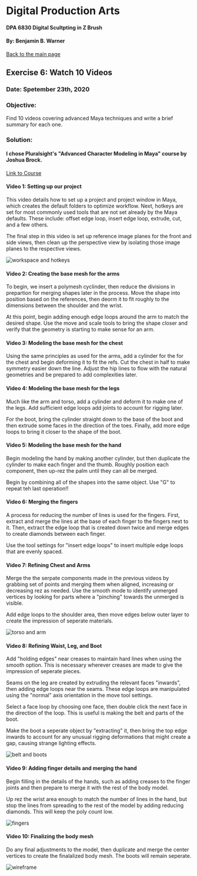 # Digital Production Arts
#### DPA 6830 Digital Scultpting in Z Brush
#### By: Benjamin B. Warner

[Back to the main page](https://benwarnerdigitalarts.github.io/3Dworks/)

## Exercise 6: Watch 10 Videos
### Date: Spetember 23th, 2020

### Objective:
Find 10 videos covering advanced Maya techniques and write a brief summary for each one.

### Solution:
#### I chose Pluralsight's "Advanced Character Modeling in Maya" course by Joshua Brock.

[Link to Course](https://app.pluralsight.com/library/courses/advanced-char-modeling-maya-2398/table-of-contents)

#### Video 1: Setting up our project

This video details how to set up a project and project window in Maya, which creates the default folders to optimize workflow.  Next, hotkeys are set for most commonly used tools that are not set already by the Maya defaults.  These include: offset edge loop, insert edge loop, extrude, cut, and a few others.

The final step in this video is set up reference image planes for the front and side views, then clean up the perspective view by isolating those image planes to the respective views.

![workspace and hotkeys](https://benwarnerdigitalarts.github.io/3Dworks/dpa8070/watch10videos/images/workspaceAndHotkeys.PNG)

#### Video 2: Creating the base mesh for the arms

To begin, we insert a polymesh cyclinder, then reduce the divisions in prepartion for merging shapes later in the process.  Move the shape into position based on the references, then deorm it to fit roughly to the dimensions between the shoulder and the wrist.

At this point, begin adding enough edge loops around the arm to match the desired shape.  Use the move and scale tools to bring the shape closer and verify that the geometry is starting to make sense for an arm.

#### Video 3: Modeling the base mesh for the chest

Using the same principles as used for the arms, add a cylinder for the for the chest and begin deforming it to fit the refs.  Cut the chest in half to make symmetry easier down the line.  Adjust the hip lines to flow with the natural geometries and be prepared to add complexities later.

#### Video 4: Modeling the base mesh for the legs

Much like the arm and torso, add a cylinder and deform it to make one of the legs.  Add sufficient edge loops add joints to account for rigging later.

For the boot, bring the cylinder straight down to the base of the boot and then extrude some faces in the direction of the toes.  Finally, add more edge loops to bring it closer to the shape of the boot.

#### Video 5: Modeling the base mesh for the hand

Begin modeling the hand by making another cylinder, but then duplicate the cylinder to make each finger and the thumb.  Roughly position each component, then up-rez the palm until they can all be merged.

Begin by combining all of the shapes into the same object. Use "G" to repeat teh last operation!!

#### Video 6: Merging the fingers

A process for reducing the number of lines is used for the fingers.  First, extract and merge the lines at the base of each finger to the fingers next to it.  Then, extract the edge loop that is created down twice and merge edges to create diamonds between each finger.

Use the tool settings for "insert edge loops" to insert multiple edge loops that are evenly spaced.

#### Video 7: Refining Chest and Arms

Merge the the serpate components made in the previous videos by grabbing set of points and merging them when aligned, increasing or decreasing rez as needed. Use the smooth mode to identify unmerged vertices by looking for parts where a "pinching" towards the unmerged is visible.

Add edge loops to the shoulder area, then move edges below outer layer to create the impression of seperate materials.

![torso and arm](https://benwarnerdigitalarts.github.io/3Dworks/dpa8070/watch10videos/images/torsoAndArm.PNG)

#### Video 8: Refining Waist, Leg, and Boot

Add "holding edges" near creases to maintain hard lines when using the smooth option.  This is necessary wherever creases are made to give the impression of seperate pieces.

Seams on the leg are created by extruding the relevant faces "inwards", then adding edge loops near the seams. These edge loops are manipulated using the "normal" axis orientation in the move tool settings.

Select a face loop by choosing one face, then double click the next face in the direction of the loop. This is useful is making the belt and parts of the boot.

Make the boot a seperate object by "extracting" it, then bring the top edge inwards to account for any unusual rigging deformations that might create a gap, causing strange lighting effects.

![belt and boots](https://benwarnerdigitalarts.github.io/3Dworks/dpa8070/watch10videos/images/beltAndBoots.PNG)

#### Video 9: Adding finger details and merging the hand

Begin filling in the details of the hands, such as adding creases to the finger joints and then prepare to merge it with the rest of the body model.

Up rez the wrist area enough to match the number of lines in the hand, but stop the lines from spreading to the rest of the model by adding reducing diamonds.  This will keep the poly count low.

![fingers](https://benwarnerdigitalarts.github.io/3Dworks/dpa8070/watch10videos/images/handDetails.PNG)

#### Video 10: Finalizing the body mesh

Do any final adjustments to the model, then duplicate and merge the center vertices to create the finalalized body mesh. The boots will remain seperate.

![wireframe](https://benwarnerdigitalarts.github.io/3Dworks/dpa8070/watch10videos/images/overallWireframe.PNG)




